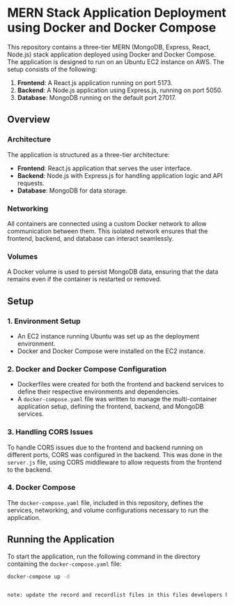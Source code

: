 # MERN Stack Application Deployment using Docker and Docker Compose

This repository contains a three-tier MERN (MongoDB, Express, React, Node.js) stack application deployed using Docker and Docker Compose. The application is designed to run on an Ubuntu EC2 instance on AWS. The setup consists of the following:

1. **Frontend**: A React.js application running on port 5173.
2. **Backend**: A Node.js application using Express.js, running on port 5050.
3. **Database**: MongoDB running on the default port 27017.

## Overview

### Architecture

The application is structured as a three-tier architecture:

- **Frontend**: React.js application that serves the user interface.
- **Backend**: Node.js with Express.js for handling application logic and API requests.
- **Database**: MongoDB for data storage.

### Networking

All containers are connected using a custom Docker network to allow communication between them. This isolated network ensures that the frontend, backend, and database can interact seamlessly.

### Volumes

A Docker volume is used to persist MongoDB data, ensuring that the data remains even if the container is restarted or removed.

## Setup

### 1. Environment Setup

- An EC2 instance running Ubuntu was set up as the deployment environment.
- Docker and Docker Compose were installed on the EC2 instance.

### 2. Docker and Docker Compose Configuration

- Dockerfiles were created for both the frontend and backend services to define their respective environments and dependencies.
- A `docker-compose.yaml` file was written to manage the multi-container application setup, defining the frontend, backend, and MongoDB services.

### 3. Handling CORS Issues

To handle CORS issues due to the frontend and backend running on different ports, CORS was configured in the backend. This was done in the `server.js` file, using CORS middleware to allow requests from the frontend to the backend.

### 4. Docker Compose

The `docker-compose.yaml` file, included in this repository, defines the services, networking, and volume configurations necessary to run the application.

## Running the Application

To start the application, run the following command in the directory containing the `docker-compose.yaml` file:


```bash
docker-compose up -d


note: update the record and recordlist files in this files developers have menitoned the localhost please change it to your ip address

